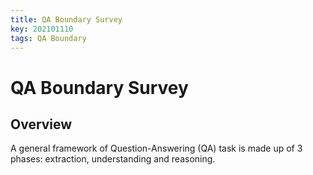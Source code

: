 ```yaml
---
title: QA Boundary Survey
key: 202101110
tags: QA Boundary
---
```


# QA Boundary Survey

## Overview

A general framework of Question-Answering (QA) task is made up of 3 phases: extraction, understanding and reasoning.